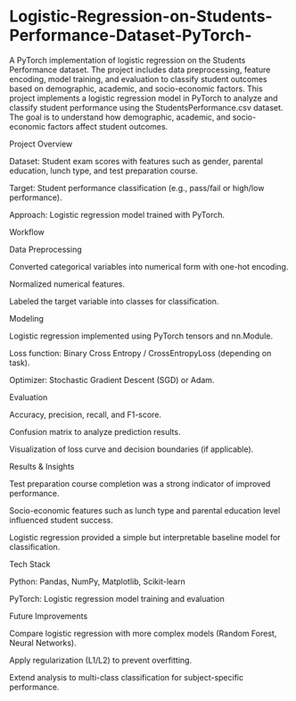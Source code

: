 # Logistic-Regression-on-Students-Performance-Dataset-PyTorch-
A PyTorch implementation of logistic regression on the Students Performance dataset. The project includes data preprocessing, feature encoding, model training, and evaluation to classify student outcomes based on demographic, academic, and socio-economic factors.
This project implements a logistic regression model in PyTorch to analyze and classify student performance using the StudentsPerformance.csv dataset. The goal is to understand how demographic, academic, and socio-economic factors affect student outcomes.

Project Overview

Dataset: Student exam scores with features such as gender, parental education, lunch type, and test preparation course.

Target: Student performance classification (e.g., pass/fail or high/low performance).

Approach: Logistic regression model trained with PyTorch.

Workflow

Data Preprocessing

Converted categorical variables into numerical form with one-hot encoding.

Normalized numerical features.

Labeled the target variable into classes for classification.

Modeling

Logistic regression implemented using PyTorch tensors and nn.Module.

Loss function: Binary Cross Entropy / CrossEntropyLoss (depending on task).

Optimizer: Stochastic Gradient Descent (SGD) or Adam.

Evaluation

Accuracy, precision, recall, and F1-score.

Confusion matrix to analyze prediction results.

Visualization of loss curve and decision boundaries (if applicable).

Results & Insights

Test preparation course completion was a strong indicator of improved performance.

Socio-economic features such as lunch type and parental education level influenced student success.

Logistic regression provided a simple but interpretable baseline model for classification.

Tech Stack

Python: Pandas, NumPy, Matplotlib, Scikit-learn

PyTorch: Logistic regression model training and evaluation

Future Improvements

Compare logistic regression with more complex models (Random Forest, Neural Networks).

Apply regularization (L1/L2) to prevent overfitting.

Extend analysis to multi-class classification for subject-specific performance.
